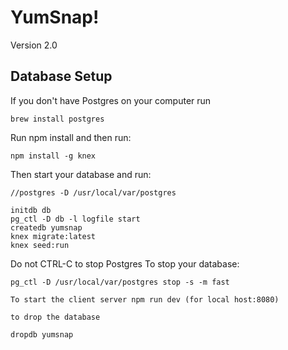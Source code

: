 # YumSnap!
Version 2.0

## Database Setup

If you don't have Postgres on your computer run
```
brew install postgres
```
Run npm install
and then run:
```
npm install -g knex
```
Then start your database and run:
```
//postgres -D /usr/local/var/postgres

initdb db
pg_ctl -D db -l logfile start
createdb yumsnap
knex migrate:latest
knex seed:run
```
Do not CTRL-C to stop Postgres
To stop your database:
```
pg_ctl -D /usr/local/var/postgres stop -s -m fast

To start the client server npm run dev (for local host:8080)

to drop the database

dropdb yumsnap
